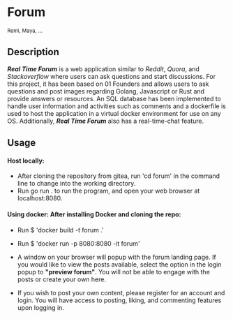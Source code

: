 # Forum

<sub>Remi, Maya, ...</sub>

## Description

**_Real Time Forum_** is a web application similar to _Reddit_, _Quora_, and _Stackoverflow_ where users can ask questions and start discussions. For this project, it has been based on 01 Founders and allows users to ask questions and post images regarding Golang, Javascript or Rust and provide answers or resources. An SQL database has been implemented to handle user information and activities such as comments and a dockerfile is used to host the application in a virtual docker environment for use on any OS. Additionally, **_Real Time Forum_** also has a real-time-chat feature.

## Usage

#### Host locally:

- After cloning the repository from gitea, run 'cd forum' in the command line to change into the working directory.
- Run go run . to run the program, and open your web browser at localhost:8080.
  </br>

#### Using docker: After installing Docker and cloning the repo:

- Run $ 'docker build -t forum .'
- Run $ 'docker run -p 8080:8080 -it forum'
  </br>

- A window on your browser will popup with the forum landing page. If you would like to view the posts available, select the option in the login popup to **"preview forum"**. You will not be able to engage with the posts or create your own here.
- If you wish to post your own content, please register for an account and login. You will have access to posting, liking, and commenting features upon logging in.
